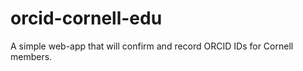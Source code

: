 orcid-cornell-edu
=================

A simple web-app that will confirm and record ORCID IDs for Cornell members. 
